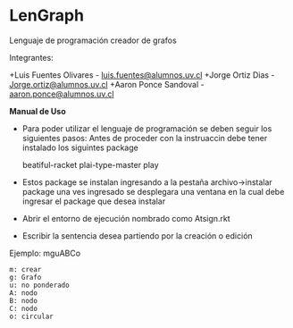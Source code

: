 # LenGraph
Lenguaje de programación creador de grafos

Integrantes:

+Luis Fuentes Olivares - luis.fuentes@alumnos.uv.cl
+Jorge Ortiz Dias -  Jorge.ortiz@alumnos.uv.cl
+Aaron Ponce Sandoval - aaron.ponce@alumnos.uv.cl

**Manual de Uso**

- Para poder utilizar el lenguaje de programación se deben seguir los siguientes pasos:
Antes de proceder con la instruaccin debe tener instalado los siguintes package

    beatiful-racket
    plai-type-master
    play
    
- Estos package se instalan ingresando a la pestaña archivo->instalar package
una ves ingresado se desplegara una ventana en la cual debe ingresar el package que desea instalar

- Abrir el entorno de ejecución nombrado como Atsign.rkt

- Escribir la sentencia desea partiendo por la creación o edición

Ejemplo: mguABCo

    m: crear
    g: Grafo
    u: no ponderado
    A: nodo
    B: nodo
    C: nodo
    o: circular

